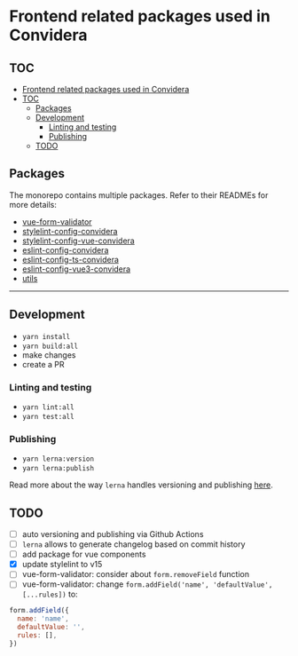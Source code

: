 # Frontend related packages used in Convidera

## TOC

- [Frontend related packages used in Convidera](#frontend-related-packages-used-in-convidera)
- [TOC](#toc)
  - [Packages](#packages)
  - [Development](#development)
    - [Linting and testing](#linting-and-testing)
    - [Publishing](#publishing)
  - [TODO](#todo)

## Packages

The monorepo contains multiple packages. Refer to their READMEs for more details:

- [vue-form-validator](./packages/vue-form-validator)
- [stylelint-config-convidera](./packages/stylelint-config)
- [stylelint-config-vue-convidera](./packages/stylelint-config-vue)
- [eslint-config-convidera](./packages/eslint-config-convidera)
- [eslint-config-ts-convidera](./packages/eslint-config-ts-convidera)
- [eslint-config-vue3-convidera](./packages/eslint-config-vue3-convidera)
- [utils](./packages/utils)

---

## Development

- `yarn install`
- `yarn build:all`
- make changes
- create a PR

### Linting and testing

- `yarn lint:all`
- `yarn test:all`

### Publishing

- `yarn lerna:version`
- `yarn lerna:publish`

Read more about the way `lerna` handles versioning and publishing
[here](https://lerna.js.org/docs/features/version-and-publish).

## TODO

- [ ] auto versioning and publishing via Github Actions
- [ ] `lerna` allows to generate changelog based on commit history
- [ ] add package for vue components
- [x] update stylelint to v15
- [ ] vue-form-validator: consider about `form.removeField` function
- [ ] vue-form-validator: change `form.addField('name', 'defaultValue', [...rules])` to:

```javascript
form.addField({
  name: 'name',
  defaultValue: '',
  rules: [],
})
```
